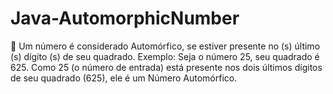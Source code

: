 # Java-AutomorphicNumber
:mans_shoe: Um número é considerado Automórfico, se estiver presente no (s) último (s) dígito (s) de seu quadrado. Exemplo: Seja o número 25, seu quadrado é 625. Como 25 (o número de entrada) está presente nos dois últimos dígitos de seu quadrado (625), ele é um Número Automórfico.
